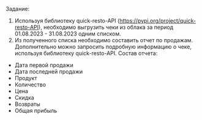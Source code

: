 Задание:
1. Используя библиотеку quick-resto-API (https://pypi.org/project/quick-resto-API), необходимо выгрузить чеки из облака за период 01.08.2023 - 31.08.2023 одним списком.
2. Из полученного списка необходимо составить отчет по продажам. Дополнительно можно запросить подробную информацию о чеке, используя библиотеку quick-resto-API.
Состав отчета:
- Дата первой продажи 
- Дата последней продажи 
- Продукт 
- Количество 
- Цена 
- Скидка 
- Возвраты 
- Общая прибыль
